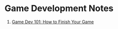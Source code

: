 # Game Development Notes

1. [Game Dev 101: How to Finish Your Game](https://www.buildbox.com/game-dev-101-how-to-finish-your-game)
